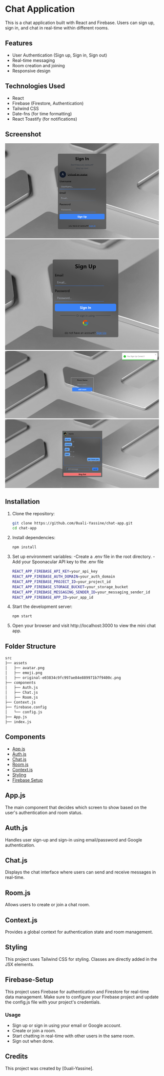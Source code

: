 # Chat Application

This is a chat application built with React and Firebase. Users can sign up, sign in, and chat in real-time within different rooms. 

## Features
- User Authentication (Sign up, Sign in, Sign out)
- Real-time messaging
- Room creation and joining
- Responsive design

## Technologies Used
- React
- Firebase (Firestore, Authentication)
- Tailwind CSS
- Date-fns (for time formatting)
- React Toastify (for notifications)


## Screenshot

![Screenshot of  Login  Application](./src/asset/chat-1.png)
![Screenshot of Login Application](./src/asset/chat-2.png)
![Screenshot of room Application](./src/asset/room.png)
![Screenshot of chat Application](./src/asset/msg.png)

## Installation

1. Clone the repository:
   ```bash
   git clone https://github.com/0uali-Yassine/chat-app.git
   cd chat-app

2. Install dependencies:
    ```bash
    npm install

3. Set up environment variables:
    -Create a .env file in the root directory.
    -Add your Spoonacular API key to the .env file
    ```bash
    REACT_APP_FIREBASE_API_KEY=your_api_key
    REACT_APP_FIREBASE_AUTH_DOMAIN=your_auth_domain
    REACT_APP_FIREBASE_PROJECT_ID=your_project_id
    REACT_APP_FIREBASE_STORAGE_BUCKET=your_storage_bucket
    REACT_APP_FIREBASE_MESSAGING_SENDER_ID=your_messaging_sender_id
    REACT_APP_FIREBASE_APP_ID=your_app_id


4. Start the development server:
    ```bash
    npm start
5. Open your browser and visit http://localhost:3000 to view the mini chat app.

## Folder Structure
```
src
├── assets
│   ├── avatar.png
│   ├── emoji.png
│   ├── original-e03834c9fc997ae84e889971b7f9400c.png
├── components
│   ├── Auth.js
│   ├── Chat.js
│   ├── Room.js
├── Context.js
├── firebase.config
│   └── config.js
├── App.js
├── index.js
```
## Components
- [App.js](#App.js)
- [Auth.js](#Auth)
- [Chat.js](#Chat)
- [Room.js](#Room)
- [Context.js](#Context)
- [Styling](#Styling)
- [Firebase Setup](#Firebase-Setup)

## App.js

The main component that decides which screen to show based on the user's authentication and room status.

## Auth.js

Handles user sign-up and sign-in using email/password and Google authentication.

## Chat.js

Displays the chat interface where users can send and receive messages in real-time.

## Room.js

Allows users to create or join a chat room.

## Context.js

Provides a global context for authentication state and room management.

## Styling

This project uses Tailwind CSS for styling. Classes are directly added in the JSX elements.

## Firebase-Setup

This project uses Firebase for authentication and Firestore for real-time data management. Make sure to configure your Firebase project and update the config.js file with your project's credentials.

### Usage
- Sign up or sign in using your email or Google account.
- Create or join a room.
- Start chatting in real-time with other users in the same room.
- Sign out when done.


## Credits

This project was created by [0uali-Yassine].
